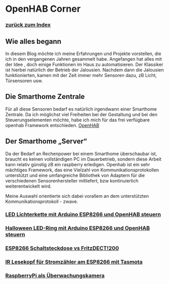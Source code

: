 # OpenHAB Corner

### [zurück zum Index](../index.md)

## Wie alles begann
In diesem Blog möchte ich meine Erfahrungen und Projekte vorstellen, die ich in den vergangenen Jahren gesammelt habe.
Angefangen hat alles mit der Idee , doch einige Funktionen im Haus zu automatisieren.
Der Klassiker ist hierbei natürlich der Betrieb der Jalousien.
Nachdem dann die Jalousien funktionierten, kamen mit der Zeit immer mehr Sensoren dazu, zB Licht, Türsensoren usw.

## Die Smarthome Zentrale
Für all diese Sensoren bedarf es natürlich irgendwann einer Smarthome Zentrale.
Da ich möglichst viel Freiheiten bei der Gestaltung und bei den Steuerungselementen möchte,
habe ich mich für das frei verfügbare openhab Framework entschieden. 
[OpenHAB](https://www.openhab.org/)

## Der Smarthome „Server“
Da der Bedarf an Rechenpower bei einem Smarthome überschaubar ist, braucht es keinen vollständigen PC im Dauerbetrieb,
sondern diese Arbeit kann relativ günstig zB ein raspberry erledigen. Openhab ist ein sehr mächtiges Framework,
das eine Vielzahl von Kommunikationsprotokollen unterstützt und eine umfangreiche Bibliothek von Adaptern für die verschiedenen Sensorenhersteller
mitliefert,
bzw kontinuierlich weiterentwickelt wird.

Meine Auswahl orientierte sich dabei vorallem an dem unterstützten Kommunikationsprotokoll - zwave.

### [LED Lichterkette mit Arduino ESP8266 und OpenHAB steuern](../LEDstripe/LED-stripe.md)

### [Halloween LED-Ring mit Arduino ESP8266 und OpenHAB steuern](../projects/Halloween/Halloween.md)

### [ESP8266 Schaltsteckdose vs FritzDECT!200](../projects/Tasmota/Tasmota.md)

### [IR Lesekopf für Stromzähler am ESP8266 mit Tasmota](../projects/ESP-Stromzaehler/esp-volkszaehlery.md)

### [RaspberryPi als Überwachungskamera](../projects/Aussenkamera/Aussenkamera.md)


